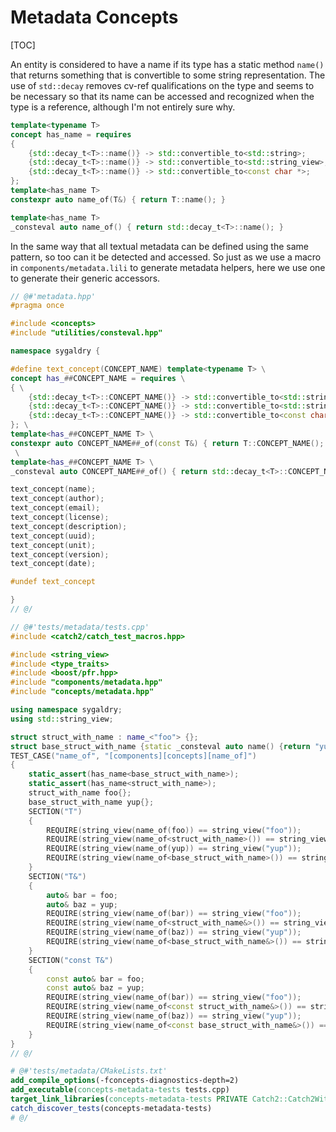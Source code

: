# Metadata Concepts

[TOC]

An entity is considered to have a name if its type has a static method `name()`
that returns something that is convertible to some string representation. The
use of `std::decay` removes cv-ref qualifications on the type and seems to be
necessary so that its name can be accessed and recognized when the type is a
reference, although I'm not entirely sure why.

```cpp
template<typename T>
concept has_name = requires
{
    {std::decay_t<T>::name()} -> std::convertible_to<std::string>;
    {std::decay_t<T>::name()} -> std::convertible_to<std::string_view>;
    {std::decay_t<T>::name()} -> std::convertible_to<const char *>;
};
template<has_name T>
constexpr auto name_of(T&) { return T::name(); }

template<has_name T>
_consteval auto name_of() { return std::decay_t<T>::name(); }
```

In the same way that all textual metadata can be defined using the same
pattern, so too can it be detected and accessed. So just as we use a
macro in `components/metadata.lili` to generate metadata helpers, here we
use one to generate their generic accessors.

```cpp
// @#'metadata.hpp'
#pragma once

#include <concepts>
#include "utilities/consteval.hpp"

namespace sygaldry {

#define text_concept(CONCEPT_NAME) template<typename T> \
concept has_##CONCEPT_NAME = requires \
{ \
    {std::decay_t<T>::CONCEPT_NAME()} -> std::convertible_to<std::string>; \
    {std::decay_t<T>::CONCEPT_NAME()} -> std::convertible_to<std::string_view>; \
    {std::decay_t<T>::CONCEPT_NAME()} -> std::convertible_to<const char *>; \
}; \
template<has_##CONCEPT_NAME T> \
constexpr auto CONCEPT_NAME##_of(const T&) { return T::CONCEPT_NAME(); } \
 \
template<has_##CONCEPT_NAME T> \
_consteval auto CONCEPT_NAME##_of() { return std::decay_t<T>::CONCEPT_NAME(); }

text_concept(name);
text_concept(author);
text_concept(email);
text_concept(license);
text_concept(description);
text_concept(uuid);
text_concept(unit);
text_concept(version);
text_concept(date);

#undef text_concept

}
// @/
```

```cpp
// @#'tests/metadata/tests.cpp'
#include <catch2/catch_test_macros.hpp>

#include <string_view>
#include <type_traits>
#include <boost/pfr.hpp>
#include "components/metadata.hpp"
#include "concepts/metadata.hpp"

using namespace sygaldry;
using std::string_view;

struct struct_with_name : name_<"foo"> {};
struct base_struct_with_name {static _consteval auto name() {return "yup";}};
TEST_CASE("name_of", "[components][concepts][name_of]")
{
    static_assert(has_name<base_struct_with_name>);
    static_assert(has_name<struct_with_name>);
    struct_with_name foo{};
    base_struct_with_name yup{};
    SECTION("T")
    {
        REQUIRE(string_view(name_of(foo)) == string_view("foo"));
        REQUIRE(string_view(name_of<struct_with_name>()) == string_view("foo"));
        REQUIRE(string_view(name_of(yup)) == string_view("yup"));
        REQUIRE(string_view(name_of<base_struct_with_name>()) == string_view("yup"));
    }
    SECTION("T&")
    {
        auto& bar = foo;
        auto& baz = yup;
        REQUIRE(string_view(name_of(bar)) == string_view("foo"));
        REQUIRE(string_view(name_of<struct_with_name&>()) == string_view("foo"));
        REQUIRE(string_view(name_of(baz)) == string_view("yup"));
        REQUIRE(string_view(name_of<base_struct_with_name&>()) == string_view("yup"));
    }
    SECTION("const T&")
    {
        const auto& bar = foo;
        const auto& baz = yup;
        REQUIRE(string_view(name_of(bar)) == string_view("foo"));
        REQUIRE(string_view(name_of<const struct_with_name&>()) == string_view("foo"));
        REQUIRE(string_view(name_of(baz)) == string_view("yup"));
        REQUIRE(string_view(name_of<const base_struct_with_name&>()) == string_view("yup"));
    }
}
// @/
```

```cmake
# @#'tests/metadata/CMakeLists.txt'
add_compile_options(-fconcepts-diagnostics-depth=2)
add_executable(concepts-metadata-tests tests.cpp)
target_link_libraries(concepts-metadata-tests PRIVATE Catch2::Catch2WithMain)
catch_discover_tests(concepts-metadata-tests)
# @/
```
